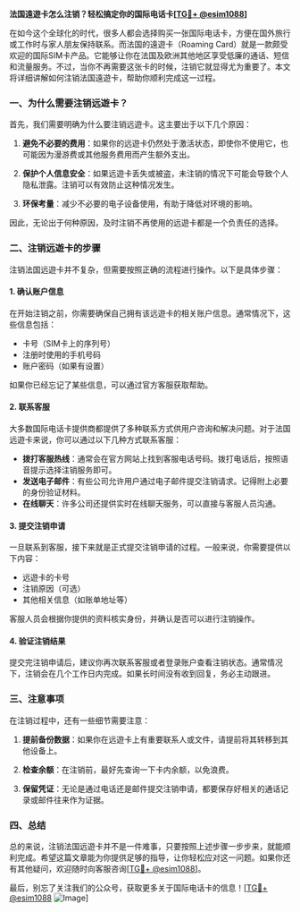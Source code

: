 **法国遠遊卡怎么注销？轻松搞定你的国际电话卡[[TG💪+ @esim1088](https://t.me/s/esim1088)]**

在如今这个全球化的时代，很多人都会选择购买一张国际电话卡，方便在国外旅行或工作时与家人朋友保持联系。而法国的遠遊卡（Roaming Card）就是一款颇受欢迎的国际SIM卡产品。它能够让你在法国及欧洲其他地区享受低廉的通话、短信和流量服务。不过，当你不再需要这张卡的时候，注销它就显得尤为重要了。本文将详细讲解如何注销法国遠遊卡，帮助你顺利完成这一过程。

### 一、为什么需要注销远遊卡？

首先，我们需要明确为什么要注销远遊卡。这主要出于以下几个原因：

1. **避免不必要的费用**：如果你的远遊卡仍然处于激活状态，即使你不使用它，也可能因为漫游费或其他服务费用而产生额外支出。
   
2. **保护个人信息安全**：如果远遊卡丢失或被盗，未注销的情况下可能会导致个人隐私泄露。注销可以有效防止这种情况发生。

3. **环保考量**：减少不必要的电子设备使用，有助于降低对环境的影响。

因此，无论出于何种原因，及时注销不再使用的远遊卡都是一个负责任的选择。

### 二、注销远遊卡的步骤

注销法国远遊卡并不复杂，但需要按照正确的流程进行操作。以下是具体步骤：

#### 1. 确认账户信息

在开始注销之前，你需要确保自己拥有该远遊卡的相关账户信息。通常情况下，这些信息包括：
- 卡号（SIM卡上的序列号）
- 注册时使用的手机号码
- 账户密码（如果有设置）

如果你已经忘记了某些信息，可以通过官方客服获取帮助。

#### 2. 联系客服

大多数国际电话卡提供商都提供了多种联系方式供用户咨询和解决问题。对于法国远遊卡来说，你可以通过以下几种方式联系客服：
- **拨打客服热线**：通常会在官方网站上找到客服电话号码。拨打电话后，按照语音提示选择注销服务即可。
- **发送电子邮件**：有些公司允许用户通过电子邮件提交注销请求。记得附上必要的身份验证材料。
- **在线聊天**：许多公司还提供实时在线聊天服务，可以直接与客服人员沟通。

#### 3. 提交注销申请

一旦联系到客服，接下来就是正式提交注销申请的过程。一般来说，你需要提供以下内容：
- 远遊卡的卡号
- 注销原因（可选）
- 其他相关信息（如账单地址等）

客服人员会根据你提供的资料核实身份，并确认是否可以进行注销操作。

#### 4. 验证注销结果

提交完注销申请后，建议你再次联系客服或者登录账户查看注销状态。通常情况下，注销会在几个工作日内完成。如果长时间没有收到回复，务必主动跟进。

### 三、注意事项

在注销过程中，还有一些细节需要注意：

1. **提前备份数据**：如果你在远遊卡上有重要联系人或文件，请提前将其转移到其他设备上。

2. **检查余额**：在注销前，最好先查询一下卡内余额，以免浪费。

3. **保留凭证**：无论是通过电话还是邮件提交注销申请，都要保存好相关的通话记录或邮件往来作为证据。

### 四、总结

总的来说，注销法国远遊卡并不是一件难事，只要按照上述步骤一步步来，就能顺利完成。希望这篇文章能为你提供足够的指导，让你轻松应对这一问题。如果你还有其他疑问，欢迎随时向客服咨询[[TG💪+ @esim1088](https://t.me/s/esim1088)]。

最后，别忘了关注我们的公众号，获取更多关于国际电话卡的信息！[[TG💪+ @esim1088](https://t.me/s/esim1088) ![Image](https://i.postimg.cc/4NQfJmqS/Snipaste-2025-05-13-00-14-12.png)]